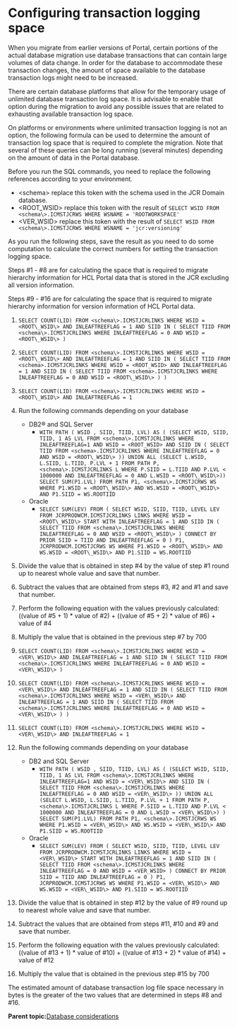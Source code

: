 # Configuring transaction logging space 

When you migrate from earlier versions of Portal, certain portions of the actual database migration use database transactions that can contain large volumes of data change. In order for the database to accommodate these transaction changes, the amount of space available to the database transaction logs might need to be increased.

There are certain database platforms that allow for the temporary usage of unlimited database transaction log space. It is advisable to enable that option during the migration to avoid any possible issues that are related to exhausting available transaction log space.

On platforms or environments where unlimited transaction logging is not an option, the following formula can be used to determine the amount of transaction log space that is required to complete the migration. Note that several of these queries can be long running \(several minutes\) depending on the amount of data in the Portal database.

Before you run the SQL commands, you need to replace the following references according to your environment.

-   <schema\> replace this token with the schema used in the JCR Domain database.
-   <ROOT\_WSID\> replace this token with the result of `SELECT WSID FROM <schema\>.ICMSTJCRWS WHERE WSNAME = 'ROOTWORKSPACE'`
-   <VER\_WSID\> replace this token with the result of `SELECT WSID FROM <schema\>.ICMSTJCRWS WHERE WSNAME = 'jcr:versioning'`

As you run the following steps, save the result as you need to do some computation to calculate the correct numbers for setting the transaction logging space.

Steps \#1 - \#8 are for calculating the space that is required to migrate hierarchy information for HCL Portal data that is stored in the JCR excluding all version information.

Steps \#9 - \#16 are for calculating the space that is required to migrate hierarchy information for version information of HCL Portal data.

1.  `SELECT COUNT(LID) FROM <schema\>.ICMSTJCRLINKS WHERE WSID = <ROOT\_WSID\> AND INLEAFTREEFLAG = 1 AND SIID IN ( SELECT TIID FROM <schema\>.ICMSTJCRLINKS WHERE INLEAFTREEFLAG = 0 AND WSID = <ROOT\_WSID\> )`

2.  `SELECT COUNT(LID) FROM <schema\>.ICMSTJCRLINKS WHERE WSID = <ROOT\_WSID\> AND INLEAFTREEFLAG = 1 AND SIID IN ( SELECT TIID FROM <schema>.ICMSTJCRLINKS WHERE WSID = <ROOT_WSID> AND INLEAFTREEFLAG = 1 AND SIID IN ( SELECT TIID FROM <schema>.ICMSTJCRLINKS WHERE INLEAFTREEFLAG = 0 AND WSID = <ROOT\_WSID\> ) )`

3.  `SELECT COUNT(LID) FROM <schema\>.ICMSTJCRLINKS WHERE WSID = <ROOT\_WSID\> AND INLEAFTREEFLAG = 1`

4.  Run the following commands depending on your database

    -   DB2® and SQL Server
        -   `WITH PATH ( WSID , SIID, TIID, LVL) AS ( (SELECT WSID, SIID, TIID, 1 AS LVL FROM <schema\>.ICMSTJCRLINKS WHERE INLEAFTREEFLAG=1 AND WSID = <ROOT_WSID> AND SIID IN ( SELECT TIID FROM <schema>.ICMSTJCRLINKS WHERE INLEAFTREEFLAG = 0 AND WSID = <ROOT\_WSID\> )) UNION ALL (SELECT L.WSID, L.SIID, L.TIID, P.LVL + 1 FROM PATH P, <schema\>.ICMSTJCRLINKS L WHERE P.SIID = L.TIID AND P.LVL < 1000000 AND INLEAFTREEFLAG = 0 AND L.WSID = <ROOT\_WSID\>)) SELECT SUM(P1.LVL) FROM PATH P1, <schema\>.ICMSTJCRWS WS WHERE P1.WSID = <ROOT\_WSID\> AND WS.WSID = <ROOT\_WSID\> AND P1.SIID = WS.ROOTIID`
    -   Oracle
        -   `SELECT SUM(LEV) FROM ( SELECT WSID, SIID, TIID, LEVEL LEV FROM JCRPRODWCM.ICMSTJCRLINKS LINKS WHERE WSID = <ROOT\_WSID\> START WITH INLEAFTREEFLAG = 1 AND SIID IN ( SELECT TIID FROM <schema\>.ICMSTJCRLINKS WHERE INLEAFTREEFLAG = 0 AND WSID = <ROOT\_WSID\> ) CONNECT BY PRIOR SIID = TIID AND INLEAFTREEFLAG = 0 ) P1, JCRPRODWCM.ICMSTJCRWS WS WHERE P1.WSID = <ROOT\_WSID\> AND WS.WSID = <ROOT\_WSID\> AND P1.SIID = WS.ROOTIID`
5.  Divide the value that is obtained in step \#4 by the value of step \#1 round up to nearest whole value and save that number.

6.  Subtract the values that are obtained from steps \#3, \#2 and \#1 and save that number.

7.  Perform the following equation with the values previously calculated: \(\(value of \#5 + 1\) \* value of \#2\) + \(\(value of \#5 + 2\) \* value of \#6\) + value of \#4

8.  Multiply the value that is obtained in the previous step \#7 by 700

9.  `SELECT COUNT(LID) FROM <schema\>.ICMSTJCRLINKS WHERE WSID = <VER\_WSID\> AND INLEAFTREEFLAG = 1 AND SIID IN ( SELECT TIID FROM <schema\>.ICMSTJCRLINKS WHERE INLEAFTREEFLAG = 0 AND WSID = <VER\_WSID\> )`

10. `SELECT COUNT(LID) FROM <schema\>.ICMSTJCRLINKS WHERE WSID = <VER\_WSID\> AND INLEAFTREEFLAG = 1 AND SIID IN ( SELECT TIID FROM <schema\>.ICMSTJCRLINKS WHERE WSID = <VER\_WSID\> AND INLEAFTREEFLAG = 1 AND SIID IN ( SELECT TIID FROM <schema\>.ICMSTJCRLINKS WHERE INLEAFTREEFLAG = 0 AND WSID = <VER\_WSID\> ) )`

11. `SELECT COUNT(LID) FROM <schema\>.ICMSTJCRLINKS WHERE WSID = <VER\_WSID\> AND INLEAFTREEFLAG = 1`

12. Run the following commands depending on your database

    -   DB2 and SQL Server
        -   `WITH PATH ( WSID , SIID, TIID, LVL) AS ( (SELECT WSID, SIID, TIID, 1 AS LVL FROM <schema\>.ICMSTJCRLINKS WHERE INLEAFTREEFLAG=1 AND WSID = <VER\_WSID\> AND SIID IN ( SELECT TIID FROM <schema\>.ICMSTJCRLINKS WHERE INLEAFTREEFLAG = 0 AND WSID = <VER\_WSID\> )) UNION ALL (SELECT L.WSID, L.SIID, L.TIID, P.LVL + 1 FROM PATH P, <schema\>.ICMSTJCRLINKS L WHERE P.SIID = L.TIID AND P.LVL < 1000000 AND INLEAFTREEFLAG = 0 AND L.WSID = <VER\_WSID\>) ) SELECT SUM(P1.LVL) FROM PATH P1, <schema\>.ICMSTJCRWS WS WHERE P1.WSID = <VER\_WSID\> AND WS.WSID = <VER\_WSID\> AND P1.SIID = WS.ROOTIID`
    -   Oracle
        -   `SELECT SUM(LEV) FROM ( SELECT WSID, SIID, TIID, LEVEL LEV FROM JCRPRODWCM.ICMSTJCRLINKS LINKS WHERE WSID = <VER\_WSID\> START WITH INLEAFTREEFLAG = 1 AND SIID IN ( SELECT TIID FROM <schema\>.ICMSTJCRLINKS WHERE INLEAFTREEFLAG = 0 AND WSID = <VER_WSID> ) CONNECT BY PRIOR SIID = TIID AND INLEAFTREEFLAG = 0 ) P1, JCRPRODWCM.ICMSTJCRWS WS WHERE P1.WSID = <VER\_WSID\> AND WS.WSID = <VER\_WSID\> AND P1.SIID = WS.ROOTIID`
13. Divide the value that is obtained in step \#12 by the value of \#9 round up to nearest whole value and save that number.

14. Subtract the values that are obtained from steps \#11, \#10 and \#9 and save that number.

15. Perform the following equation with the values previously calculated: \(\(value of \#13 + 1\) \* value of \#10\) + \(\(value of \#13 + 2\) \* value of \#14\) + value of \#12

16. Multiply the value that is obtained in the previous step \#15 by 700


The estimated amount of database transaction log file space necessary in bytes is the greater of the two values that are determined in steps \#8 and \#16.

**Parent topic:**[Database considerations ](../migrate/mig_pre_db.md)

